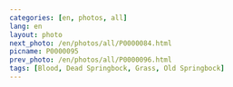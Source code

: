 ```yaml
---
categories: [en, photos, all]
lang: en
layout: photo
next_photo: /en/photos/all/P0000084.html
picname: P0000095
prev_photo: /en/photos/all/P0000096.html
tags: [Blood, Dead Springbock, Grass, Old Springbock]
---
```


